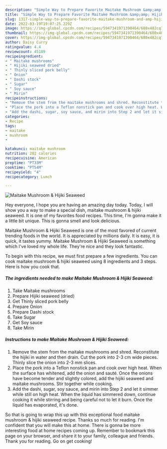 ```yaml
---
description: "Simple Way to Prepare Favorite Maitake Mushroom &amp;amp; Hijiki Seaweed"
title: "Simple Way to Prepare Favorite Maitake Mushroom &amp;amp; Hijiki Seaweed"
slug: 1317-simple-way-to-prepare-favorite-maitake-mushroom-and-amp-hijiki-seaweed
date: 2022-03-19T19:07:25.229Z
image: https://img-global.cpcdn.com/recipes/5947341971390464/680x482cq70/maitake-mushroom-hijiki-seaweed-recipe-main-photo.jpg
thumbnail: https://img-global.cpcdn.com/recipes/5947341971390464/680x482cq70/maitake-mushroom-hijiki-seaweed-recipe-main-photo.jpg
cover: https://img-global.cpcdn.com/recipes/5947341971390464/680x482cq70/maitake-mushroom-hijiki-seaweed-recipe-main-photo.jpg
author: Daisy Curry
ratingvalue: 4.4
reviewcount: 45189
recipeingredient:
- " Maitake mushrooms"
- " Hijiki seaweed dried"
- " Thinly sliced pork belly"
- " Onion"
- " Dashi stock"
- " Sugar"
- " Soy sauce"
- " Mirin"
recipeinstructions:
- "Remove the stem from the maitake mushrooms and shred. Reconstitute the hijiki in water and then drain. Cut the pork into 2-3 cm wide pieces. Thinly slice the onion into 2-3 mm slices."
- "Place the pork into a Teflon nonstick pan and cook over high heat. When the surface has whitened, add the onion and sauté. Once the onions have become tender and slightly colored, add the hijiki seaweed and maitake mushrooms. Stir together while cooking."
- "Add the dashi, sugar, soy sauce, and mirin into Step 2 and let it simmer while still on high heat. When the liquid has simmered down, continue cooking it while stirring and being careful not to let it burn. Once the liquid has evaporated, it&#39;s done."
categories:
- Recipe
tags:
- maitake
- mushroom
- 

katakunci: maitake mushroom  
nutrition: 202 calories
recipecuisine: American
preptime: "PT33M"
cooktime: "PT54M"
recipeyield: "4"
recipecategory: Lunch

---
```



![Maitake Mushroom &amp; Hijiki Seaweed](https://img-global.cpcdn.com/recipes/5947341971390464/680x482cq70/maitake-mushroom-hijiki-seaweed-recipe-main-photo.jpg)

Hey everyone, I hope you are having an amazing day today. Today, I will show you a way to make a special dish, maitake mushroom &amp; hijiki seaweed. It is one of my favorites food recipes. This time, I'm gonna make it a little bit unique. This is gonna smell and look delicious.

Maitake Mushroom &amp; Hijiki Seaweed is one of the most favored of current trending foods in the world. It is appreciated by millions daily. It is easy, it is quick, it tastes yummy. Maitake Mushroom &amp; Hijiki Seaweed is something which I've loved my whole life. They're nice and they look fantastic.




To begin with this recipe, we must first prepare a few ingredients. You can cook maitake mushroom &amp; hijiki seaweed using 8 ingredients and 3 steps. Here is how you cook that.

<!--inarticleads1-->

##### The ingredients needed to make Maitake Mushroom &amp; Hijiki Seaweed:

1. Take  Maitake mushrooms
1. Prepare  Hijiki seaweed (dried)
1. Get  Thinly sliced pork belly
1. Prepare  Onion
1. Prepare  Dashi stock
1. Take  Sugar
1. Get  Soy sauce
1. Take  Mirin




<!--inarticleads2-->

##### Instructions to make Maitake Mushroom &amp; Hijiki Seaweed:

1. Remove the stem from the maitake mushrooms and shred. Reconstitute the hijiki in water and then drain. Cut the pork into 2-3 cm wide pieces. Thinly slice the onion into 2-3 mm slices.
1. Place the pork into a Teflon nonstick pan and cook over high heat. When the surface has whitened, add the onion and sauté. Once the onions have become tender and slightly colored, add the hijiki seaweed and maitake mushrooms. Stir together while cooking.
1. Add the dashi, sugar, soy sauce, and mirin into Step 2 and let it simmer while still on high heat. When the liquid has simmered down, continue cooking it while stirring and being careful not to let it burn. Once the liquid has evaporated, it&#39;s done.




So that is going to wrap this up with this exceptional food maitake mushroom &amp; hijiki seaweed recipe. Thanks so much for reading. I'm confident that you will make this at home. There is gonna be more interesting food at home recipes coming up. Remember to bookmark this page on your browser, and share it to your family, colleague and friends. Thank you for reading. Go on get cooking!
